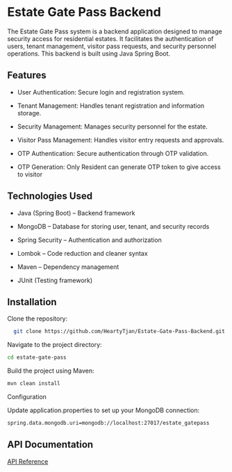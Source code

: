 
# Estate Gate Pass Backend

The Estate Gate Pass system is a backend application designed to manage security access for residential estates. It facilitates the authentication of users, tenant management, visitor pass requests, and security personnel operations. This backend is built using Java Spring Boot.


## Features

- User Authentication: Secure login and registration system.

- Tenant Management: Handles tenant registration and information storage.

- Security Management: Manages security personnel for the estate.

- Visitor Pass Management: Handles visitor entry requests and approvals.

- OTP Authentication: Secure authentication through OTP validation.

- OTP Generation: Only Resident can generate OTP token to give access to visitor 

## Technologies Used

- Java (Spring Boot) – Backend framework

- MongoDB – Database for storing user, tenant, and security records

- Spring Security – Authentication and authorization

- Lombok – Code reduction and cleaner syntax

- Maven – Dependency management

- JUnit (Testing framework)


## Installation

Clone the repository:

```bash
  git clone https://github.com/HeartyTjan/Estate-Gate-Pass-Backend.git
```
Navigate to the project directory:
```bash
cd estate-gate-pass
```
Build the project using Maven:
```bash
mvn clean install
```

Configuration

Update application.properties to set up your MongoDB connection:
```bash
spring.data.mongodb.uri=mongodb://localhost:27017/estate_gatepass

```



## API Documentation

[API Reference](https://documenter.getpostman.com/view/41966478/2sAYk8w3qG)
